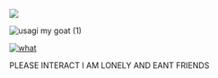 ![](https://komarev.com/ghpvc/?username=your-github-digital4ngst&label=homos+++&color=yellow)

![usagi my goat (1)](https://github.com/user-attachments/assets/c42a62c1-7d6e-492b-8054-52284970a475)

<a href="https://www.last.fm/user/anxietalfr3ak"><img src="https://lastfm-recently-played.vercel.app/api?user=anxietalfr3ak&footer_style=compact_stats&count=1&width=400&loved=true&header_style=none&bg_color=151B1C" alt="what"></a>

PLEASE INTERACT I AM LONELY AND EANT FRIENDS




